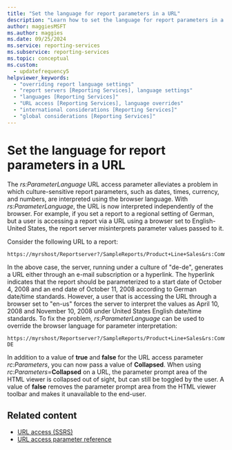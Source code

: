 ```yaml
---
title: "Set the language for report parameters in a URL"
description: "Learn how to set the language for report parameters in a URL by using the rs:ParameterLanguage URL access parameter."
author: maggiesMSFT
ms.author: maggies
ms.date: 09/25/2024
ms.service: reporting-services
ms.subservice: reporting-services
ms.topic: conceptual
ms.custom:
  - updatefrequency5
helpviewer_keywords:
  - "overriding report language settings"
  - "report servers [Reporting Services], language settings"
  - "languages [Reporting Services]"
  - "URL access [Reporting Services], language overrides"
  - "international considerations [Reporting Services]"
  - "global considerations [Reporting Services]"
---
```

# Set the language for report parameters in a URL
  The *rs:ParameterLanguage* URL access parameter alleviates a problem in which culture-sensitive report parameters, such as dates, times, currency, and numbers, are interpreted using the browser language. With *rs:ParameterLanguage*, the URL is now interpreted independently of the browser. For example, if you set a report to a regional setting of German, but a user is accessing a report via a URL using a browser set to English-United States, the report server misinterprets parameter values passed to it.  
  
 Consider the following URL to a report:  
  
```  
https://myrshost/Reportserver?/SampleReports/Product+Line+Sales&rs:Command=Render&StartDate=4/10/2008&EndDate=11/10/2008  
```  
  
 In the above case, the server, running under a culture of "de-de", generates a URL either through an e-mail subscription or a hyperlink. The hyperlink indicates that the report should be parameterized to a start date of October 4, 2008 and an end date of October 11, 2008 according to German date/time standards. However, a user that is accessing the URL through a browser set to "en-us" forces the server to interpret the values as April 10, 2008 and November 10, 2008 under United States English date/time standards. To fix the problem, *rs:ParameterLanguage* can be used to override the browser language for parameter interpretation:  
  
```  
https://myrshost/Reportserver?/SampleReports/Product+Line+Sales&rs:Command=Render&StartDate=4/10/2008&EndDate=11/10/2008&rs:ParameterLanguage=de-DE  
```  
  
 In addition to a value of **true** and **false** for the URL access parameter *rc:Parameters*, you can now pass a value of **Collapsed**. When using *rc:Parameters*=**Collapsed** on a URL, the parameter prompt area of the HTML viewer is collapsed out of sight, but can still be toggled by the user. A value of **false** removes the parameter prompt area from the HTML viewer toolbar and makes it unavailable to the end-user.  
  
## Related content

- [URL access &#40;SSRS&#41;](../reporting-services/url-access-ssrs.md)
- [URL access parameter reference](../reporting-services/url-access-parameter-reference.md)

